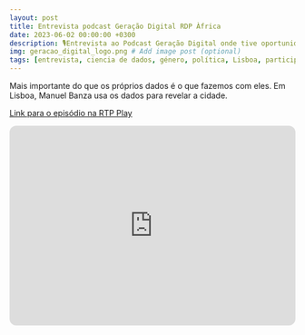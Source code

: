 ```yaml
---
layout: post
title: Entrevista podcast Geração Digital RDP Àfrica
date: 2023-06-02 00:00:00 +0300
description: 🎙️Entrevista ao Podcast Geração Digital onde tive oportunidade de partilhar a minha visão sobre como a ciência de dados pode ser uma ferramenta de apoio à tomada de decisão de políticas públicas. Fazer cidade de forma informada, coletiva e bottom-up  # Add post description (optional)
img: geracao_digital_logo.png # Add image post (optional)
tags: [entrevista, ciencia de dados, género, política, Lisboa, participação, refugios climaticos] # add tag
---
```

Mais importante do que os próprios dados é o que fazemos com eles. Em Lisboa, Manuel Banza usa os dados para revelar a cidade.

[Link para o episódio na RTP Play](https://www.rtp.pt/play/p4068/e696321/geracao-digital)

<iframe style="border-radius:12px" src="https://open.spotify.com/embed/episode/6bYkUEDD8Bke8nYGSKod9l?utm_source=generator" width="100%" height="352" frameBorder="0" allowfullscreen="" allow="autoplay; clipboard-write; encrypted-media; fullscreen; picture-in-picture" loading="lazy"></iframe>
